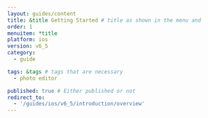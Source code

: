 ```yaml
---
layout: guides/content
title: &title Getting Started # title as shown in the menu and 
order: 1
menuitem: *title
platform: ios
version: v6_5
category: 
  - guide

tags: &tags # tags that are necessary
  - photo editor 

published: true # Either published or not 
redirect_to:
  - '/guides/ios/v6_5/introduction/overview'
---
```

